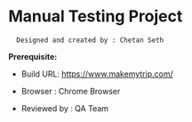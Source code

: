 
# Manual Testing Project

      Designed and created by : Chetan Seth
   
  **Prerequisite:**

- Build URL: https://www.makemytrip.com/

- Browser : Chrome Browser

- Reviewed by : QA Team 
